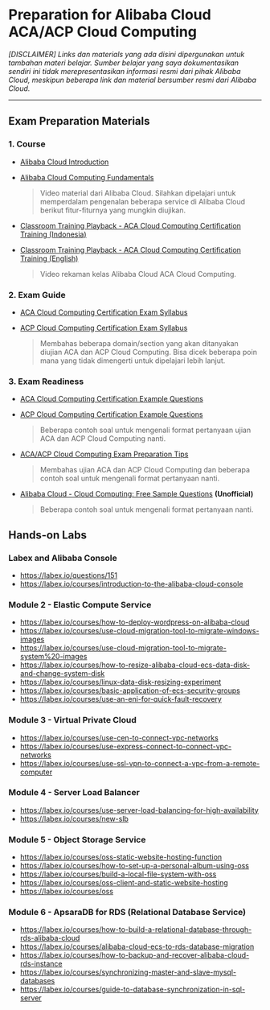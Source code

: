 # Preparation for Alibaba Cloud ACA/ACP Cloud Computing
_[DISCLAIMER] Links dan materials yang ada disini dipergunakan untuk tambahan materi belajar. Sumber belajar yang saya dokumentasikan sendiri ini tidak merepresentasikan informasi resmi dari pihak Alibaba Cloud, meskipun beberapa link dan material bersumber resmi dari Alibaba Cloud._

---
## Exam Preparation Materials
### 1. Course
- [Alibaba Cloud Introduction](https://edu.alibabacloud.com/course/387)
- [Alibaba Cloud Computing Fundamentals](https://edu.alibabacloud.com/course/353)

    > Video material dari Alibaba Cloud. Silahkan dipelajari untuk memperdalam pengenalan beberapa service di Alibaba Cloud berikut fitur-fiturnya yang mungkin diujikan.

- [Classroom Training Playback - ACA Cloud Computing Certification Training (Indonesia)](https://edu.alibabacloud.com/course/461)
- [Classroom Training Playback - ACA Cloud Computing Certification Training (English)](https://edu.alibabacloud.com/course/447)

    > Video rekaman kelas Alibaba Cloud ACA Cloud Computing.

### 2. Exam Guide
- [ACA Cloud Computing Certification Exam Syllabus](https://files.alicdn.com/tpsservice/8e7be932b75616e9a64a5068b2eab167.pdf)
- [ACP Cloud Computing Certification Exam Syllabus](https://files.alicdn.com/tpsservice/38d3b149948d4265f56307ce13083424.pdf)

    > Membahas beberapa domain/section yang akan ditanyakan diujian ACA dan ACP Cloud Computing. Bisa dicek beberapa poin mana yang tidak dimengerti untuk dipelajari lebih lanjut.

### 3. Exam Readiness
- [ACA Cloud Computing Certification Example Questions](https://files.alicdn.com/tpsservice/dfff1f4b098cd01af4bb8cd25255bb41.pdf)
- [ACP Cloud Computing Certification Example Questions](https://files.alicdn.com/tpsservice/0a59be8c76791ff6be83f53439212494.pdf)

    > Beberapa contoh soal untuk mengenali format pertanyaan ujian ACA dan ACP Cloud Computing nanti.

- [ACA/ACP Cloud Computing Exam Preparation Tips](https://edu.alibabacloud.com/course/457)

    > Membahas ujian ACA dan ACP Cloud Computing dan beberapa contoh soal untuk mengenali format pertanyaan nanti.

- [Alibaba Cloud - Cloud Computing: Free Sample Questions](https://forms.gle/krpAhG4dCGEKsDiY7) **(Unofficial)**

    > Beberapa contoh soal untuk mengenali format pertanyaan nanti.

## Hands-on Labs
### Labex and Alibaba Console
- https://labex.io/questions/151
- https://labex.io/courses/introduction-to-the-alibaba-cloud-console

### Module 2 - Elastic Compute Service 
- https://labex.io/courses/how-to-deploy-wordpress-on-alibaba-cloud
- https://labex.io/courses/use-cloud-migration-tool-to-migrate-windows-images
- https://labex.io/courses/use-cloud-migration-tool-to-migrate-system%20-images
- https://labex.io/courses/how-to-resize-alibaba-cloud-ecs-data-disk-and-change-system-disk
- https://labex.io/courses/linux-data-disk-resizing-experiment
- https://labex.io/courses/basic-application-of-ecs-security-groups
- https://labex.io/courses/use-an-eni-for-quick-fault-recovery

### Module 3 - Virtual Private Cloud
- https://labex.io/courses/use-cen-to-connect-vpc-networks
- https://labex.io/courses/use-express-connect-to-connect-vpc-networks
- https://labex.io/courses/use-ssl-vpn-to-connect-a-vpc-from-a-remote-computer

### Module 4 - Server Load Balancer
- https://labex.io/courses/use-server-load-balancing-for-high-availability
- https://labex.io/courses/new-slb

### Module 5 - Object Storage Service
- https://labex.io/courses/oss-static-website-hosting-function
- https://labex.io/courses/how-to-set-up-a-personal-album-using-oss
- https://labex.io/courses/build-a-local-file-system-with-oss
- https://labex.io/courses/oss-client-and-static-website-hosting
- https://labex.io/courses/oss

### Module 6 - ApsaraDB for RDS (Relational Database Service)
- https://labex.io/courses/how-to-build-a-relational-database-through-rds-alibaba-cloud
- https://labex.io/courses/alibaba-cloud-ecs-to-rds-database-migration
- https://labex.io/courses/how-to-backup-and-recover-alibaba-cloud-rds-instance
- https://labex.io/courses/synchronizing-master-and-slave-mysql-databases
- https://labex.io/courses/guide-to-database-synchronization-in-sql-server
